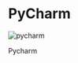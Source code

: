 # PyCharm

![pycharm](https://softlatic.com/wp-content/uploads/2019/02/PyCharm-Crack.png)



Pycharm